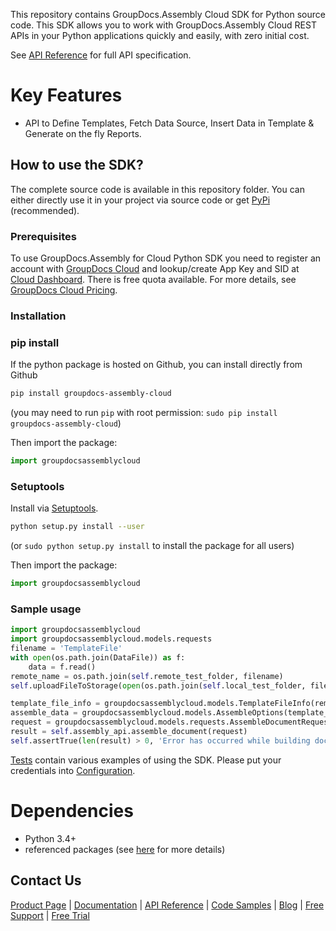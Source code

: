 This repository contains GroupDocs.Assembly Cloud SDK for Python source code. This SDK allows you to work with GroupDocs.Assembly Cloud REST APIs in your Python applications quickly and easily, with zero initial cost.

See [API Reference](https://apireference.groupdocs.cloud/assembly) for full API specification.

# Key Features
* API to Define Templates, Fetch Data Source, Insert Data in Template & Generate on the fly Reports.

## How to use the SDK?
The complete source code is available in this repository folder. You can either directly use it in your project via source code or get [PyPi](https://pypi.org/project/groupdocs-assembly-cloud) (recommended).

### Prerequisites

To use GroupDocs.Assembly for Cloud Python SDK you need to register an account with [GroupDocs Cloud](https://www.groupdocs.cloud/) and lookup/create App Key and SID at [Cloud Dashboard](https://dashboard.groupdocs.cloud/applications). There is free quota available. For more details, see [GroupDocs Cloud Pricing](https://purchase.groupdocs.cloud/pricing).

### Installation
### pip install

If the python package is hosted on Github, you can install directly from Github

```sh
pip install groupdocs-assembly-cloud
```
(you may need to run `pip` with root permission: `sudo pip install groupdocs-assembly-cloud`)

Then import the package:
```python
import groupdocsassemblycloud
```

### Setuptools

Install via [Setuptools](http://pypi.python.org/pypi/setuptools).

```sh
python setup.py install --user
```
(or `sudo python setup.py install` to install the package for all users)

Then import the package:
```python
import groupdocsassemblycloud
```

### Sample usage
```python
import groupdocsassemblycloud
import groupdocsassemblycloud.models.requests
filename = 'TemplateFile'
with open(os.path.join(DataFile)) as f:
    data = f.read()
remote_name = os.path.join(self.remote_test_folder, filename)
self.uploadFileToStorage(open(os.path.join(self.local_test_folder, filename), 'rb'), remote_name)

template_file_info = groupdocsassemblycloud.models.TemplateFileInfo(remote_name)
assemble_data = groupdocsassemblycloud.models.AssembleOptions(template_file_info, "pdf", data)
request = groupdocsassemblycloud.models.requests.AssembleDocumentRequest(assemble_data)
result = self.assembly_api.assemble_document(request)
self.assertTrue(len(result) > 0, 'Error has occurred while building document')
```
      
[Tests](tests/) contain various examples of using the SDK.
Please put your credentials into [Configuration](Settings/servercreds.json).

# Dependencies
- Python 3.4+
- referenced packages (see [here](setup.py) for more details)

## Contact Us
[Product Page](https://products.groupdocs.cloud/assembly/python) | [Documentation](https://docs.groupdocs.cloud/display/assemblycloud/Home) | [API Reference](https://apireference.groupdocs.cloud/assembly/) | [Code Samples](https://github.com/groupdocs-assembly-cloud/groupdocs-assembly-cloud-python) | [Blog](https://blog.groupdocs.cloud/category/assembly/) | [Free Support](https://forum.groupdocs.cloud/c/assembly) | [Free Trial](https://dashboard.groupdocs.cloud/applications)
